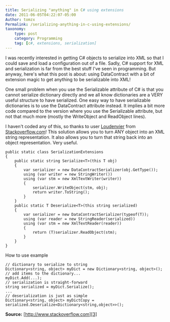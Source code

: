 ```yaml
---
title: Serializing "anything" in C# using extensions
date: 2011-06-05T04:22:07-05:00
Author: tomzx
Permalink: /serializing-anything-in-c-using-extensions/
taxonomy:
    type: post
    category: Programming
    tag: [c#, extensions, serialization]
---
```


I was recently interested in getting C# objects to serialize into XML so that I could save and load a configuration out of a file. Sadly, C# support for XML and serialization is far from the best stuff I've seen in programming. But anyway, here's what this post is about: using DataContract with a bit of extension magic to get anything to be serializable into XML!

One small problem when you use the Serializable attribute of C# is that you cannot serialize dictionary directly and we all know dictionaries are a VERY useful structure to have serialized. One easy way to have serializable dictionaries is to use the DataContract attribute instead. It implies a bit more code compared to the version where you use the Serializable attribute, but not that much more (mostly the WriteObject and ReadObject lines).

I haven't coded any of this, so thanks to user [Loudenvier][1] from [Stackoverflow.com][2]! This solution allows you to turn ANY object into an XML string representation. It also allows you to turn that string back into an object representation. Very useful.

<pre><code class="language-csharp line-numbers">public static class SerializationExtensions
{
    public static string Serialize&lt;T&gt;(this T obj)
    {
        var serializer = new DataContractSerializer(obj.GetType());
        using (var writer = new StringWriter())
        using (var stm = new XmlTextWriter(writer))
        {
            serializer.WriteObject(stm, obj);
            return writer.ToString();
        }
    }
    public static T Deserialize&lt;T&gt;(this string serialized)
    {
        var serializer = new DataContractSerializer(typeof(T));
        using (var reader = new StringReader(serialized))
        using (var stm = new XmlTextReader(reader))
        {
            return (T)serializer.ReadObject(stm);
        }
    }
}
</code></pre>

How to use example

<pre><code class="language-csharp line-numbers">// dictionary to serialize to string
Dictionary&lt;string, object&gt; myDict = new Dictionary&lt;string, object&gt;();
// add items to the dictionary...
myDict.Add(...);
// serialization is straight-forward
string serialized = myDict.Serialize();
...
// deserialization is just as simple
Dictionary&lt;string, object&gt; myDictCopy = serialized.Deserialize&lt;Dictionary&lt;string,object&gt;&gt;();
</code></pre>

**Source:** [http://www.stackoverflow.com][3]

 [1]: http://stackoverflow.com/users/285678/loudenvier
 [2]: http://www.stackoverflow.com
 [3]: http://www.stackoverflow.com/questions/1124597/why-isnt-there-an-xml-serializable-dictionary-in-net/5941122#5941122
